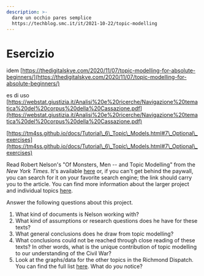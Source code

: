 ```yaml
---
description: >-
  dare un occhio pares semplice
  https://techblog.smc.it/it/2021-10-22/topic-modelling
---
```


# Esercizio

idem [https://thedigitalskye.com/2020/11/07/topic-modelling-for-absolute-beginners/](https://thedigitalskye.com/2020/11/07/topic-modelling-for-absolute-beginners/)

es di uso [https://webstat.giustizia.it/Analisi%20e%20ricerche/Navigazione%20tematica%20del%20corpus%20della%20Cassazione.pdf](https://webstat.giustizia.it/Analisi%20e%20ricerche/Navigazione%20tematica%20del%20corpus%20della%20Cassazione.pdf)

[https://tm4ss.github.io/docs/Tutorial\_6\_Topic\_Models.html#7\_Optional\_exercises](https://tm4ss.github.io/docs/Tutorial\_6\_Topic\_Models.html#7\_Optional\_exercises)

Read Robert Nelson's "Of Monsters, Men -- and Topic Modelling" from the _New York Times_. It's available [here](http://opinionator.blogs.nytimes.com/2011/05/29/of-monsters-men-and-topic-modeling/?\_r=0) or, if you can't get behind the paywall, you can search for it on your favorite search engine; the link should carry you to the article. You can find more information about the larger project and individual topics [here](https://dsl.richmond.edu/dispatch/Topics).

Answer the following questions about this project.

1. What kind of documents is Nelson working with?
2. What kind of assumptions or research questions does he have for these texts?
3. What general conclusions does he draw from topic modelling?
4. What conclusions could not be reached through close reading of these texts? In other words, what is the unique contribution of topic modelling to our understanding of the Civil War?
5. Look at the graphs/data for the other topics in the Richmond Dispatch. You can find the full list [here](https://dsl.richmond.edu/dispatch/Topics). What do _you_ notice?
